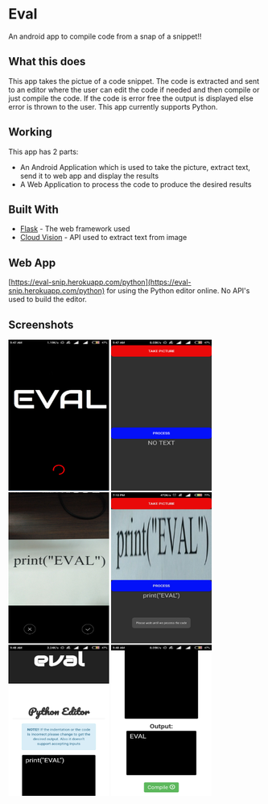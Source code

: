 # Eval

An android app to compile code from a snap of a snippet!!

## What this does

This app takes the pictue of a code snippet. The code is extracted and sent to an editor where the user can edit the code if needed and then compile or just compile the code. If the code is error free the output is displayed else error is thrown to the user. This app currently supports Python.

## Working

This app has 2 parts:
  
  * An Android Application which is used to take the picture, extract text, send it to web app and display the results
  * A Web Application to process the code to produce the desired results

## Built With

* [Flask](http://flask.pocoo.org/) - The web framework used
* [Cloud Vision](https://cloud.google.com/vision/) - API used to extract text from image

## Web App

[https://eval-snip.herokuapp.com/python](https://eval-snip.herokuapp.com/python) for using the Python editor online. No API's used to build the editor.

## Screenshots

  <img src="https://github.com/prasannavigneshs/Eval/blob/master/ScreenShots/IMG_001.png" width="200" height="300" />
  <img src="https://github.com/prasannavigneshs/Eval/blob/master/ScreenShots/IMG_002.png" width="200" height="300" />
  <img src="https://github.com/prasannavigneshs/Eval/blob/master/ScreenShots/IMG_003.png" width="200" height="300" />
  <img src="https://github.com/prasannavigneshs/Eval/blob/master/ScreenShots/IMG_004.jpg" width="200" height="300" />
  <img src="https://github.com/prasannavigneshs/Eval/blob/master/ScreenShots/IMG_005.png" width="200" height="300" />
  <img src="https://github.com/prasannavigneshs/Eval/blob/master/ScreenShots/IMG_006.png" width="200" height="300" />
